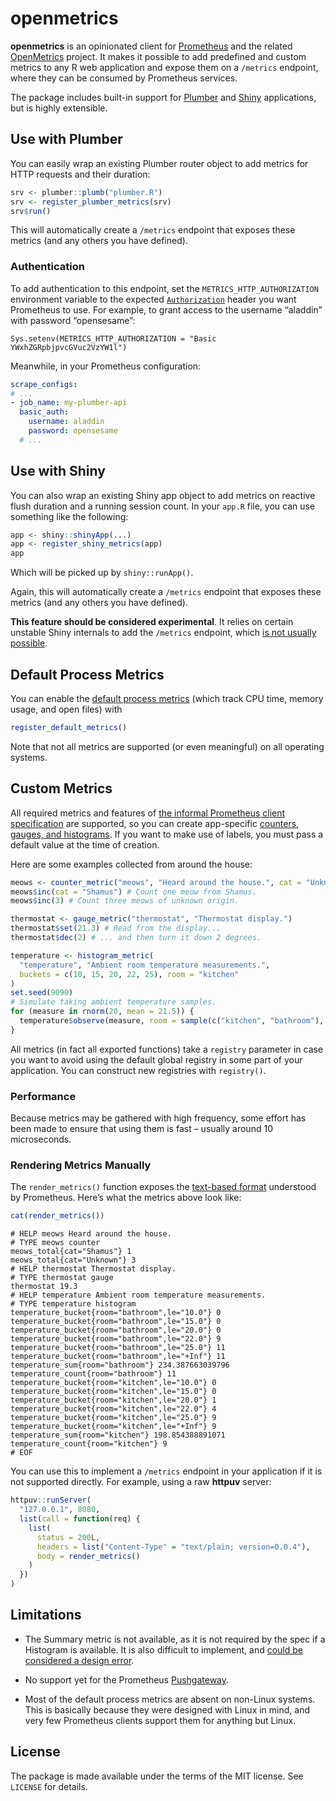 
<!-- README.md is generated from README.Rmd. Please edit that file -->

# openmetrics

<!-- badges: start -->

<!-- badges: end -->

**openmetrics** is an opinionated client for
[Prometheus](https://prometheus.io/) and the related
[OpenMetrics](https://openmetrics.io/) project. It makes it possible to
add predefined and custom metrics to any R web application and expose
them on a `/metrics` endpoint, where they can be consumed by Prometheus
services.

The package includes built-in support for
[Plumber](https://www.rplumber.io/) and
[Shiny](https://shiny.rstudio.com/) applications, but is highly
extensible.

## Use with Plumber

You can easily wrap an existing Plumber router object to add metrics for
HTTP requests and their duration:

``` r
srv <- plumber::plumb("plumber.R")
srv <- register_plumber_metrics(srv)
srv$run()
```

This will automatically create a `/metrics` endpoint that exposes these
metrics (and any others you have defined).

### Authentication

To add authentication to this endpoint, set the
`METRICS_HTTP_AUTHORIZATION` environment variable to the expected
[`Authorization`](https://developer.mozilla.org/en-US/docs/Web/HTTP/Headers/Authorization)
header you want Prometheus to use. For example, to grant access to the
username “aladdin” with password
    “opensesame”:

    Sys.setenv(METRICS_HTTP_AUTHORIZATION = "Basic YWxhZGRpbjpvcGVuc2VzYW1l")

Meanwhile, in your Prometheus configuration:

``` yaml
scrape_configs:
# ...
- job_name: my-plumber-api
  basic_auth:
    username: aladdin
    password: opensesame
  # ...
```

## Use with Shiny

You can also wrap an existing Shiny app object to add metrics on
reactive flush duration and a running session count. In your `app.R`
file, you can use something like the following:

``` r
app <- shiny::shinyApp(...)
app <- register_shiny_metrics(app)
app
```

Which will be picked up by `shiny::runApp()`.

Again, this will automatically create a `/metrics` endpoint that exposes
these metrics (and any others you have defined).

**This feature should be considered experimental**. It relies on certain
unstable Shiny internals to add the `/metrics` endpoint, which [is not
usually possible](https://github.com/rstudio/shiny/issues/2395).

## Default Process Metrics

You can enable the [default process
metrics](https://prometheus.io/docs/instrumenting/writing_clientlibs/#process-metrics)
(which track CPU time, memory usage, and open files) with

``` r
register_default_metrics()
```

Note that not all metrics are supported (or even meaningful) on all
operating systems.

## Custom Metrics

All required metrics and features of [the informal Prometheus client
specification](https://prometheus.io/docs/instrumenting/writing_clientlibs/)
are supported, so you can create app-specific [counters, gauges, and
histograms](https://prometheus.io/docs/concepts/metric_types/). If you
want to make use of labels, you must pass a default value at the time of
creation.

Here are some examples collected from around the
house:

``` r
meows <- counter_metric("meows", "Heard around the house.", cat = "Unknown")
meows$inc(cat = "Shamus") # Count one meow from Shamus.
meows$inc(3) # Count three meows of unknown origin.

thermostat <- gauge_metric("thermostat", "Thermostat display.")
thermostat$set(21.3) # Read from the display...
thermostat$dec(2) # ... and then turn it down 2 degrees.

temperature <- histogram_metric(
  "temperature", "Ambient room temperature measurements.",
  buckets = c(10, 15, 20, 22, 25), room = "kitchen"
)
set.seed(9090)
# Simulate taking ambient temperature samples.
for (measure in rnorm(20, mean = 21.5)) {
  temperature$observe(measure, room = sample(c("kitchen", "bathroom"), 1))
}
```

All metrics (in fact all exported functions) take a `registry` parameter
in case you want to avoid using the default global registry in some part
of your application. You can construct new registries with `registry()`.

### Performance

Because metrics may be gathered with high frequency, some effort has
been made to ensure that using them is fast – usually around 10
microseconds.

### Rendering Metrics Manually

The `render_metrics()` function exposes the [text-based
format](https://prometheus.io/docs/instrumenting/exposition_formats/#text-based-format)
understood by Prometheus. Here’s what the metrics above look like:

``` r
cat(render_metrics())
```

    # HELP meows Heard around the house.
    # TYPE meows counter
    meows_total{cat="Shamus"} 1
    meows_total{cat="Unknown"} 3
    # HELP thermostat Thermostat display.
    # TYPE thermostat gauge
    thermostat 19.3
    # HELP temperature Ambient room temperature measurements.
    # TYPE temperature histogram
    temperature_bucket{room="bathroom",le="10.0"} 0
    temperature_bucket{room="bathroom",le="15.0"} 0
    temperature_bucket{room="bathroom",le="20.0"} 0
    temperature_bucket{room="bathroom",le="22.0"} 9
    temperature_bucket{room="bathroom",le="25.0"} 11
    temperature_bucket{room="bathroom",le="+Inf"} 11
    temperature_sum{room="bathroom"} 234.387663039796
    temperature_count{room="bathroom"} 11
    temperature_bucket{room="kitchen",le="10.0"} 0
    temperature_bucket{room="kitchen",le="15.0"} 0
    temperature_bucket{room="kitchen",le="20.0"} 1
    temperature_bucket{room="kitchen",le="22.0"} 4
    temperature_bucket{room="kitchen",le="25.0"} 9
    temperature_bucket{room="kitchen",le="+Inf"} 9
    temperature_sum{room="kitchen"} 198.854388891071
    temperature_count{room="kitchen"} 9
    # EOF

You can use this to implement a `/metrics` endpoint in your application
if it is not supported directly. For example, using a raw **httpuv**
server:

``` r
httpuv::runServer(
  "127.0.0.1", 8080,
  list(call = function(req) {
    list(
      status = 200L,
      headers = list("Content-Type" = "text/plain; version=0.0.4"),
      body = render_metrics()
    )
  })
)
```

## Limitations

  - The Summary metric is not available, as it is not required by the
    spec if a Histogram is available. It is also difficult to implement,
    and [could be considered a design
    error](https://www.robustperception.io/how-does-a-prometheus-summary-work).

  - No support yet for the Prometheus
    [Pushgateway](https://prometheus.io/docs/instrumenting/pushing/).

  - Most of the default process metrics are absent on non-Linux systems.
    This is basically because they were designed with Linux in mind, and
    very few Prometheus clients support them for anything but Linux.

## License

The package is made available under the terms of the MIT license. See
`LICENSE` for details.
